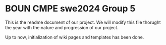 # BOUN CMPE swe2024 Group 5

This is the readme document of our project. We will modify this file thorught the year with the nature and progression of our project.

Up to now, initialization of wiki pages and templates has been done.
